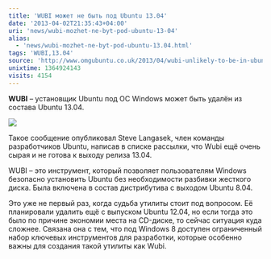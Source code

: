 ```yaml
---
title: 'WUBI может не быть под Ubuntu 13.04'
date: '2013-04-02T21:35:43+04:00'
uri: 'news/wubi-mozhet-ne-byt-pod-ubuntu-13-04'
alias: 
  - 'news/wubi-mozhet-ne-byt-pod-ubuntu-13.04.html'
tags: 'WUBI,13.04'
source: 'http://www.omgubuntu.co.uk/2013/04/wubi-unlikely-to-be-in-ubuntu-13-04-windows-users-lose-out'
unixtime: 1364924143
visits: 4154
---
```

**WUBI** – установщик Ubuntu под ОС Windows может быть удалён из состава Ubuntu 13.04.

[![](img/2013/04/02/21-00/2397827843.jpg)](img/2013/04/02/21-00/2397827843.jpg)

Такое сообщение опубликовал Steve Langasek, член команды разработчиков Ubuntu, написав в списке рассылки, что Wubi ещё очень сырая и не готова к выходу релиза 13.04.

WUBI – это инструмент, который позволяет пользователям Windows безопасно установить Ubuntu без необходимости разбивки жесткого диска. Была включена в состав дистрибутива с выходом Ubuntu 8.04.

Это уже не первый раз, когда судьба утилиты стоит под вопросом. Её планировали удалить ещё с выпуском Ubuntu 12.04, но если тогда это было по причине экономии места на СD-диске, то сейчас ситуация куда сложнее. Связана она с тем, что под Windows 8 доступен ограниченный набор ключевых инструментов для разработки, которые особенно важны для создания такой утилиты как Wubi.
